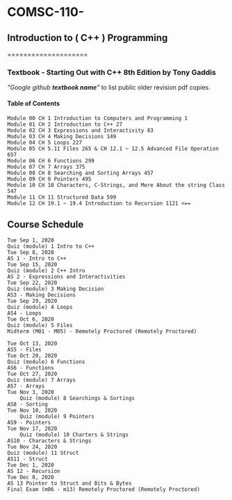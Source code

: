 # COMSC-110-
## Introduction to ( C++ ) Programming
====================
### Textbook - Starting Out with C++ 8th Edition by Tony Gaddis
*"Google github **textbook name**"* to list public older revision pdf copies.
    
    
#### Table of Contents

    Module 00 CH 1 Introduction to Computers and Programming 1
    Module 01 CH 2 Introduction to C++ 27
    Module 02 CH 3 Expressions and Interactivity 83
    Module 03 CH 4 Making Decisions 149
    Module 04 CH 5 Loops 227
    Module 05 CH 5.11 Files 265 & CH 12.1 ~ 12.5 Advanced File Operation 657
    Module 06 CH 6 Functions 299
    Module 07 CH 7 Arrays 375
    Module 08 CH 8 Searching and Sorting Arrays 457
    Module 09 CH 9 Pointers 495
    Module 10 CH 10 Characters, C-Strings, and More About the string Class 547
    Module 11 CH 11 Structured Data 599 
    Module 12 CH 19.1 ~ 19.4 Introduction to Recursion 1121 <==

## Course Schedule
    Tue Sep 1, 2020	
	Quiz (module) 1 Intro to C++
    Tue Sep 8, 2020	
	AS 1 - Intro to C++
    Tue Sep 15, 2020
	Quiz (module) 2 C++ Intro
	AS 2 - Expressions and Interactivities
    Tue Sep 22, 2020
	Quiz (module) 3 Making Decision
	AS3 - Making Decisions
    Tue Sep 29, 2020
	Quiz (module) 4 Loops
	AS4 - Loops
    Tue Oct 6, 2020
	Quiz (module) 5 Files
	Midterm (M01 - M05) - Remotely Proctored (Remotely Proctored)
	
    Tue Oct 13, 2020	
	AS5 - Files
    Tue Oct 20, 2020
	Quiz (module) 6 Functions
	AS6 - Functions
    Tue Oct 27, 2020
	Quiz (module) 7 Arrays
	AS7 - Arrays
    Tue Nov 3, 2020
    	Quiz (module) 8 Searchings & Sortings
	AS8 - Sorting
    Tue Nov 10, 2020
    	Quiz (module) 9 Pointers
	AS9 - Pointers
    Tue Nov 17, 2020
    	Quiz (module) 10 Charters & Strings
	AS10 - Characters & Strings
    Tue Nov 24, 2020
	Quiz (module) 11 Struct
	AS11 - Struct
    Tue Dec 1, 2020	
	AS 12 - Recursion
    Tue Dec 8, 2020	
	AS 13 Pointer to Struct and Bits & Bytes
	Final Exam (m06 - m13) Remotely Proctored (Remotely Proctored)

